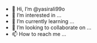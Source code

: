 - 👋 Hi, I’m @yasirali99o
- 👀 I’m interested in ...
- 🌱 I’m currently learning ...
- 💞️ I’m looking to collaborate on ...
- 📫 How to reach me ...

<!---
yasirali99o/yasirali99o is a ✨ special ✨ repository because its `README.md` (this file) appears on your GitHub profile.
You can click the Preview link to take a look at your changes.
--->
